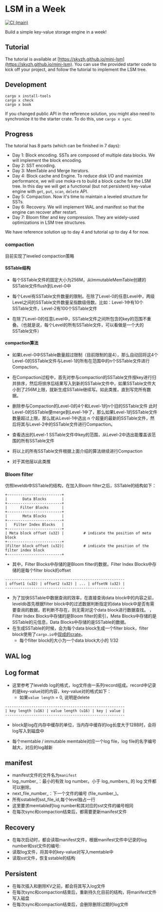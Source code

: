 # LSM in a Week

[![CI (main)](https://github.com/skyzh/mini-lsm/actions/workflows/main.yml/badge.svg)](https://github.com/skyzh/mini-lsm/actions/workflows/main.yml)

Build a simple key-value storage engine in a week!

## Tutorial

The tutorial is available at [https://skyzh.github.io/mini-lsm](https://skyzh.github.io/mini-lsm). You can use the provided starter
code to kick off your project, and follow the tutorial to implement the LSM tree.

## Development

```
cargo x install-tools
cargo x check
cargo x book
```

If you changed public API in the reference solution, you might also need to synchronize it to the starter crate.
To do this, use `cargo x sync`.

## Progress

The tutorial has 8 parts (which can be finished in 7 days):

* Day 1: Block encoding. SSTs are composed of multiple data blocks. We will implement the block encoding.
* Day 2: SST encoding.
* Day 3: MemTable and Merge Iterators.
* Day 4: Block cache and Engine. To reduce disk I/O and maximize performance, we will use moka-rs to build a block cache
  for the LSM tree. In this day we will get a functional (but not persistent) key-value engine with `get`, `put`, `scan`,
  `delete` API.
* Day 5: Compaction. Now it's time to maintain a leveled structure for SSTs.
* Day 6: Recovery. We will implement WAL and manifest so that the engine can recover after restart.
* Day 7: Bloom filter and key compression. They are widely-used optimizations in LSM tree structures.

We have reference solution up to day 4 and tutorial up to day 4 for now.

### compaction

目前实现了leveled compaction策略

#### SSTable结构

- 每个SSTable文件的固定大小为256M，从ImmutableMemTable创建的SSTable文件flush到Level-0中

- 每个Level有SSTable文件数量的限制。在除了Level-0的任意Level中，两级Level之间的SSTable文件数量呈指数级倍数。比如：Level-1中有10个SSTable文件，Level-2有100个SSTable文件

- 在除了Level-0的任意Level中，SSTable文件之间所包含的key的范围不重叠。（也就是说，每个Level的所有SSTable文件，可以看做是一个大的SSTable文件）

#### compaction算法

- 如果Level-0中SSTable数量超过限制（目前限制的是4），那么自动回将这4个Level-0的SSTable文件与Level-1的所有在范围中的n个SSTable文件进行Compaction。

- 在Compaction过程中，首先对参与compaction的SSTable文件按key进行归并排序，然后将排序后结果写入到新的SSTable文件中，如果SSTable文件大小到了256M上限，就新生成SSTable继续写。如此类推，直到写完所有数据。

- 删除参与Compaction的Level-0的4个和Level-1的n个旧的SSTable文件 此时Level-0的SSTable便merge到Level-1中了，那么如果Level-1的SSTable文件数量超过上限，那么就从Level-1中选出 n 个超量的最新的SSTable文件，然后将其与Level-2中的SSTable文件进行Compaction。

- 查看选出的Level-1 SSTable文件中key的范围，从Level-2中选出能覆盖该范围的所有SSTable文件

- 将以上的所有SSTable文件根据上面介绍的算法继续进行Compaction

- 对于其他层以此类推

### Bloom filter
仿照leveldb中SSTable的结构，在加入Bloom filter之后，SSTable的结构如下：
```shell
+-------------------------+
|       Data Blocks       |
+-------------------------+
|      Filter Blocks      |
+-------------------------+
|       Meta Blocks       |
+-------------------------+
|   Filter Index Blocks   |
+-------------------------+
| Meta block offset (u32) |			# indicate the position of meta block
+-------------------------+
|Filter block offset (u32)|			# indicate the position of the filter index block
+-------------------------+
```
- 其中，Filter Blocks中存储的是Bloom filter的数据，Filter Index Blocks中存储的是每个filter block的offset
```
-------------------------------------------------------
| offset1 (u32) | offset2 (u32) | ... | offsetN (u32) |
-------------------------------------------------------
```
- 为了加快SSTable中数据查询的效率，在直接查询data block中的内容之前，leveldb首先根据filter block中的过滤数据判断指定的data block中是否有需要查询的数据，若判断不存在，则无需对这个data block进行数据查找。
，Filter Index Blocks中存储的是Bloom filter的索引，Meta Blocks中存储的是SSTable的元信息，Data Blocks中存储的是SSTable的数据。
- 在生成SSTable的时候，会为每个data block生成一个filter block，filter block使用了`cargo.io`中[现成的crate](https://docs.rs/bloomfilter/latest/bloomfilter/struct.Bloom.html)。
  - 每个filter block的大小为一个data block大小的 1/32

## WAL log

## Log format

- 这里参考了leveldb log的格式，log文件由一系列record组成。record中记录的是key-value对的内容，key-value对的格式如下：
  - 如果`value length` = 0, 说明是delete
```
-------------------------------------------------------
| key length (u16) | value length (u16) | key | value |
-------------------------------------------------------
```

- block是log在内存中缓存的单位，当内存中缓存的log长度大于128B时，会将log写入到磁盘中

- 每个memtable / immutable memtable对应一个log file，log file的名字编号越大，对应的log越新

## manifest
- manifest文件的文件名为`manifest`
- log_number_：最小的有效 log number。小于 log_numbers_ 的 log 文件都可以删除。
- next_file_number_：下一个文件的编号 (file_number_)。
- 所有sstable的sst_file_id,每个level独占一行
- 这里要求memtable的log number和其对应的sst文件的编号相同
- 在每次sync和compaction结束后，都需要更新manifest文件

## Recovery
- 在每次启动时，都会读取manifest文件，根据manifest文件中记录的log number和sst文件的编号:
- 读取log文件，将其中的key-value对写入memtable中
- 读取sst文件，恢复sstable的结构

## Persistent
- 在每次插入和删除KV之前，都会将其写入log文件
- 在每次sync和compaction结束后，重新持久化目前的结构，将manifest文件写入磁盘
- 在每次sync和compaction结束后，会删除删除过期的log文件